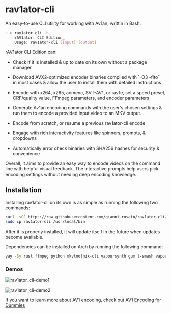 # rav1ator-cli
An easy-to-use CLI utility for working with Av1an, writtin in Bash.

```bash
~ > rav1ator-cli -h
	rAV1ator: CLI Edition_
	Usage: rav1ator-cli [input] [output]
```

rAV1ator CLI Edition can:

- Check if it is installed & up to date on its own without a package manager

- Download AVX2-optimized encoder binaries compiled with `-O3 -flto`` in most cases & allow the user to install them with detailed instructions

- Encode with x264, x265, aomenc, SVT-AV1, or rav1e, set a speed preset, CRF/quality value, FFmpeg parameters, and encoder parameters

- Generate Av1an encoding commands with the user's chosen settings & run them to encode a provided input video to an MKV output.

- Encode from scratch, or resume a previous rav1ator-cli encode

- Engage with rich interactivity features like spinners, prompts, & dropdowns

- Automatically error check binaries with SHA256 hashes for security & convenience

Overall, it aims to provide an easy way to encode videos on the command line with helpful visual feedback. The interactive prompts help users pick encoding settings without needing deep encoding knowledge.

## Installation

Installing rav1ator-cli on its own is as simple as running the following two commands:

```bash
curl -sOJ https://raw.githubusercontent.com/gianni-rosato/rav1ator-cli/main/rav1ator-cli && chmod +x rav1ator-cli
sudo cp rav1ator-cli /usr/local/bin
```

After it is properly installed, it will update itself in the future when updates become available.

Dependencies can be installed on Arch by running the following command:

```bash
yay -Sy rust ffmpeg python mkvtoolnix-cli vapoursynth gum l-smash vapoursynth-plugin-lsmashsource av1an ffms2
```

### Demos

![rav1ator_cli-demo1](./static/rav1ator_cli_demo1.avif)

![rav1ator_cli-demo2](./static/rav1ator_cli_demo2.avif)

If you want to learn more about AV1 encoding, check out [AV1 Encoding for Dummies](https://wiki.x266.mov/blog/av1-encoding-for-dummies)